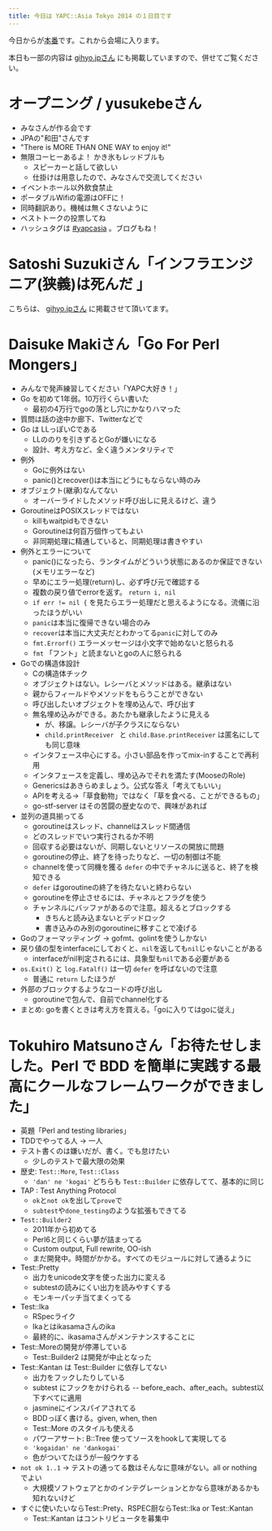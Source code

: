```yaml
---
title: 今日は YAPC::Asia Tokyo 2014 の１日目です
---
```


今日からが[本番](http://yapcasia.org/)です。これから会場に入ります。

本日も一部の内容は [gihyo.jpさん](http://gihyo.jp/news/report/01/yapcasia2014/0001) にも掲載していますので、併せてご覧ください。


# オープニング / yusukebeさん

- みなさんが作る会です
- JPAの"和田"さんです
- "There is MORE THAN ONE WAY to enjoy it!"
- 無限コーヒーあるよ！ かき氷もレッドブルも
    - スピーカーと話して欲しい
    - 仕掛けは用意したので、みなさんで交流してください
- イベントホール以外飲食禁止
- ポータブルWifiの電源はOFFに！
- 同時翻訳あり。機械は無くさないように
- ベストトークの投票してね
- ハッシュタグは [#yapcasia](https://twitter.com/search?q=%23yapcasia) 。ブログもね！


# Satoshi Suzukiさん「インフラエンジニア(狭義)は死んだ 」

こちらは、 [gihyo.jpさん](http://gihyo.jp/news/report/01/yapcasia2014/0001) に掲載させて頂いてます。


# Daisuke Makiさん「Go For Perl Mongers」

- みんなで発声練習してください「YAPC大好き！」
- Go を初めて1年弱。10万行くらい書いた
    - 最初の4万行でgoの落とし穴にかなりハマった
- 質問は話の途中か廊下、Twitterなどで
- Go は LLっぽいCである
    - LLののりを引きずるとGoが嫌いになる
    - 設計、考え方など、全く違うメンタリティで
- 例外
    - Goに例外はない
    - panic()とrecover()は本当にどうにもならない時のみ
- オブジェクト(継承)なんてない
    - オーバーライドしたメソッド呼び出しに見えるけど、違う
- GoroutineはPOSIXスレッドではない
    - killもwaitpidもできない
    - Goroutineは何百万個作ってもよい
    - 非同期処理に精通していると、同期処理は書きやすい
- 例外とエラーについて
    - panic()になったら、ランタイムがどういう状態にあるのか保証できない(メモリエラーなど)
    - 早めにエラー処理(return)し、必ず呼び元で確認する
    - 複数の戻り値でerrorを返す。 `return i, nil`
    - `if err != nil {` を見たらエラー処理だと思えるようになる。流儀に沿ったほうがいい
    - `panic`は本当に復帰できない場合のみ
    - `recover`は本当に大丈夫だとわかってる`panic`に対してのみ
    - `fmt.Errorf()` エラーメッセージは小文字で始めないと怒られる
    - `fmt` 「フント」と読まないとgoの人に怒られる
- Goでの構造体設計
    - Cの構造体チック
    - オブジェクトはない。レシーバとメソッドはある。継承はない
    - 親からフィールドやメソッドをもらうことができない
    - 呼び出したいオブジェクトを埋め込んで、呼び出す
    - 無名埋め込みができる。あたかも継承したように見える
        - が、移譲。レシーバが子クラスにならない
        - `child.printReceiver ` と `child.Base.printReceiver` は匿名にしても同じ意味
    - インタフェース中心にする。小さい部品を作ってmix-inすることで再利用
    - インタフェースを定義し、埋め込みでそれを満たす(MooseのRole)
    - Genericsはあきらめましょう。公式な答え「考えてもいい」
    - APIを考える→「草食動物」ではなく「草を食べる、ことができるもの」
    - go-stf-server はその苦闘の歴史なので、興味があれば
- 並列の道具揃ってる
    - goroutineはスレッド、channelはスレッド間通信
    - どのスレッドでいつ実行されるか不明
    - 回収する必要はないが、同期しないとリソースの開放に問題
    - goroutineの停止、終了を待ったりなど、一切の制御は不能
    - channelを使って同機を獲る `defer` の中でチャネルに送ると、終了を検知できる
    - `defer` はgoroutineの終了を待たないと終わらない
    - goroutineを停止させるには、チャネルとフラグを使う
    - チャンネルにバッファがあるので注意。超えるとブロックする
        - きちんと読み込まないとデッドロック
        - 書き込みのみ別のgoroutineに移すことで凌げる
- Goのフォーマッティング → gofmt、golintを使うしかない
- 戻り値の型をinterfaceにしておくと、`nil`を返しても`nil`じゃないことがある
    - interfaceがnil判定されるには、具象型も`nil`である必要がある
- `os.Exit()` と `log.Fatalf()` は一切 `defer` を呼ばないので注意
    - 普通に `return` したほうが
- 外部のブロックするようなコードの呼び出し
    - goroutineで包んで、自前でchannel化する
- まとめ: goを書くときは考え方を買える。「goに入りてはgoに従え」


# Tokuhiro Matsunoさん「お待たせしました。Perl で BDD を簡単に実践する最高にクールなフレームワークができました」

- 英題「Perl and testing libraries」
- TDDでやってる人 → 一人
- テスト書くのは嫌いだが、書く。でも怠けたい
    - 少しのテストで最大限の効果
- 歴史: `Test::More`, `Test::Class`
    - `'dan' ne 'kogai'` どちらも `Test::Builder` に依存してて、基本的に同じ
- TAP : Test Anything Protocol
    - `ok`と`not ok`を出して`prove`で
    - `subtest`や`done_testing`のような拡張もできてる
- `Test::Builder2`
    - 2011年から初めてる
    - Perl6と同じくらい夢が詰まってる
    - Custom output, Full rewrite, OO-ish
    - まだ開発中。時間がかかる。すべてのモジュールに対して通るように
- Test::Pretty
    - 出力をunicode文字を使った出力に変える
    - subtestの読みにくい出力を読みやすくする
    - モンキーパッチ当てまくってる
- Test::Ika
    - RSpecライク
    - Ikaとはikasamaさんのika
    - 最終的に、ikasamaさんがメンテナンスすることに
- Test::Moreの開発が停滞している
    - Test::Builder2 は開発が中止となった
- Test::Kantan は Test::Builder に依存してない
    - 出力をフックしたりしている
    - subtest にフックをかけられる
    -- before_each、after_each。subtest以下すべてに適用
    - jasmineにインスパイアされてる
    - BDDっぽく書ける。given, when, then
    - Test::More のスタイルも使える
    - パワーアサート: B::Tree 使ってソースをhookして実現してる
    - `'kogaidan' ne 'dankogai'` 
    - 色がついてたほうが一般ウケする
- `not ok 1..1` → テストの通ってる数はそんなに意味がない。all or nothing でよい
    - 大規模ソフトウェアとかのインテグレーションとかなら意味があるかも知れないけど
- すぐに使いたいならTest::Prety、RSPEC厨ならTest::Ika or Test::Kantan
    - Test::Kantan はコントリビュータを募集中


<!--

# Taiki Kawakamiさん「Perl::Lint - Yet Another Perl Source Code Linter」

こちらは、 [gihyo.jpさん](http://gihyo.jp/news/report/01/yapcasia2014/0001) に掲載させて頂いてます。


# Kenichi Ishigakiさん「Get a kick out of CPAN」

こちらは、 [gihyo.jpさん](http://gihyo.jp/news/report/01/yapcasia2014/0001) に掲載させて頂いてます。

-->
